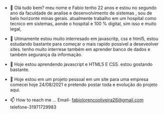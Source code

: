 - 👋 Olá tudo bem? meu nome e Fabio tenho 22 anos e estou no segundo ano da faculdade de analise e desenvolvimento de sistemas ,  sou de belo horizonte  minas gerais.
atualmente trabalho em um hospital como tecnico em sistemas, aonde o hospital e 100 % digital, sim isso e muito legal,
- 👀  Utimamente estou muito interresado em javascritp, css e html5, estou estudando bastante para começar o mais rapido possivel a deseveolver sites.
tenho muito interrese também em aprender banco de dados e  também segurança da informação.
- 🌱 Hoje estou aprendendo  javascript e HTML5 E CSS. 
estou gostando bastante. 
- 💞️ Hoje estou em um projeto pessoal em um site para uma empresa comecei hoje 24/08/2021 e pretendo postar toda e evolução do projeto aqui.

- 📫 How to reach me ... Email- fabiolorencooliveira26@gmail.com  telefone-31971729983

<!---
FabioLourenco99/FabioLourenco99 is a ✨ special ✨ repository because its `README.md` (this file) appears on your GitHub profile.
You can click the Preview link to take a look at your changes.
--->
